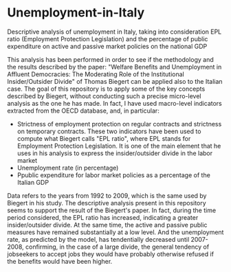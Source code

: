 # Unemployment-in-Italy
Descriptive analysis of unemployment in Italy, taking into consideration EPL ratio (Employment Protection Legislation) and the percentage of public expenditure on active and passive market policies on the national GDP

This analysis has been performed in order to see if the methodology and the results described by the paper: "Welfare Benefits and Unemployment in Affluent Democracies: The Moderating Role of the Institutional Insider/Outsider Divide" of Thomas Biegert can be applied also to the Italian case. The goal of this repository is to apply some of the key concepts described by Biegert, without conducting such a precise micro-level analysis as the one he has made. In fact, I have used macro-level indicators extracted from the OECD database, and, in particular:
- Strictness of employment protection on regular contracts and strictness on temporary contracts. These two indicators have been used to compute what Biegert calls "EPL ratio", where EPL stands for Employment Protection Legislation. It is one of the main element that he uses in his analysis to express the insider/outsider divide in the labor market
- Unemployment rate (in percentage)
- Ppublic expenditure for labor market policies as a percentage of the Italian GDP

Data refers to the years from 1992 to 2009, which is the same used by Biegert in his study. The descriptive analysis present in this repository seems to support the result of the Biegert's paper. In fact, during the time period considered, the EPL ratio has increased, indicating a greater insider/outsider divide. At the same time, the active and passive public measures have remained substantially at a low level. And the unemployment rate, as predicted by the model, has tendentially decreased until 2007-2008, confirming, in the case of a large divide, the general tendency  of jobseekers to accept jobs they would have probably otherwise refused if the benefits would have been higher.
